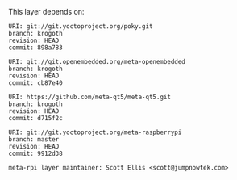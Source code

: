 This layer depends on:

    URI: git://git.yoctoproject.org/poky.git
    branch: krogoth
    revision: HEAD
    commit: 898a783

    URI: git://git.openembedded.org/meta-openembedded
    branch: krogoth
    revision: HEAD
    commit: cb87e40

    URI: https://github.com/meta-qt5/meta-qt5.git
    branch: krogoth
    revision: HEAD
    commit: d715f2c

    URI: git://git.yoctoproject.org/meta-raspberrypi 
    branch: master
    revision: HEAD
    commit: 9912d38

    meta-rpi layer maintainer: Scott Ellis <scott@jumpnowtek.com>
